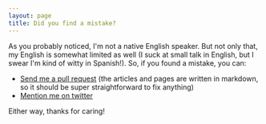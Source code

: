 ```yaml
---
layout: page
title: Did you find a mistake?
---
```

As you probably noticed, I'm not a native English speaker. But not only that, my English is somewhat limited as well (I suck at small talk in English, but I swear I'm kind of witty in Spanish!). So, if you found a mistake, you can:

* [Send me a pull request](https://github.com/g3rv4/g3rv4.com) (the articles and pages are written in markdown, so it should be super straightforward to fix anything)
* [Mention me on twitter](https://twitter.com/intent/tweet?user_id=77212546)

Either way, thanks for caring!
